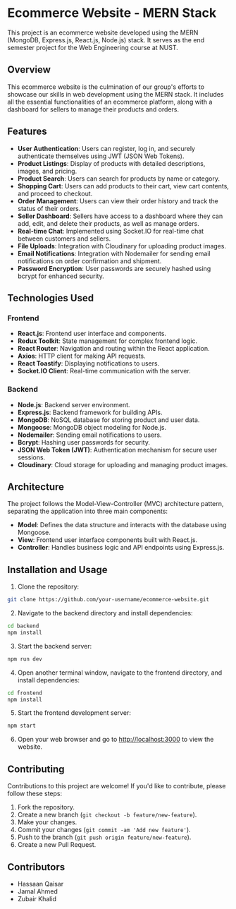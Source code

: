 # Ecommerce Website - MERN Stack

This project is an ecommerce website developed using the MERN (MongoDB, Express.js, React.js, Node.js) stack. It serves as the end semester project for the Web Engineering course at NUST.

## Overview

This ecommerce website is the culmination of our group's efforts to showcase our skills in web development using the MERN stack. It includes all the essential functionalities of an ecommerce platform, along with a dashboard for sellers to manage their products and orders.

## Features

- **User Authentication**: Users can register, log in, and securely authenticate themselves using JWT (JSON Web Tokens).
- **Product Listings**: Display of products with detailed descriptions, images, and pricing.
- **Product Search**: Users can search for products by name or category.
- **Shopping Cart**: Users can add products to their cart, view cart contents, and proceed to checkout.
- **Order Management**: Users can view their order history and track the status of their orders.
- **Seller Dashboard**: Sellers have access to a dashboard where they can add, edit, and delete their products, as well as manage orders.
- **Real-time Chat**: Implemented using Socket.IO for real-time chat between customers and sellers.
- **File Uploads**: Integration with Cloudinary for uploading product images.
- **Email Notifications**: Integration with Nodemailer for sending email notifications on order confirmation and shipment.
- **Password Encryption**: User passwords are securely hashed using bcrypt for enhanced security.

## Technologies Used

### Frontend

- **React.js**: Frontend user interface and components.
- **Redux Toolkit**: State management for complex frontend logic.
- **React Router**: Navigation and routing within the React application.
- **Axios**: HTTP client for making API requests.
- **React Toastify**: Displaying notifications to users.
- **Socket.IO Client**: Real-time communication with the server.

### Backend

- **Node.js**: Backend server environment.
- **Express.js**: Backend framework for building APIs.
- **MongoDB**: NoSQL database for storing product and user data.
- **Mongoose**: MongoDB object modeling for Node.js.
- **Nodemailer**: Sending email notifications to users.
- **Bcrypt**: Hashing user passwords for security.
- **JSON Web Token (JWT)**: Authentication mechanism for secure user sessions.
- **Cloudinary**: Cloud storage for uploading and managing product images.

## Architecture

The project follows the Model-View-Controller (MVC) architecture pattern, separating the application into three main components:

- **Model**: Defines the data structure and interacts with the database using Mongoose.
- **View**: Frontend user interface components built with React.js.
- **Controller**: Handles business logic and API endpoints using Express.js.

## Installation and Usage

1. Clone the repository:

```bash
git clone https://github.com/your-username/ecommerce-website.git
```

2. Navigate to the backend directory and install dependencies:

```bash
cd backend
npm install
```

3. Start the backend server:

```bash
npm run dev
```

4. Open another terminal window, navigate to the frontend directory, and install dependencies:

```bash
cd frontend
npm install
```

5. Start the frontend development server:

```bash
npm start
```

6. Open your web browser and go to [http://localhost:3000](http://localhost:3000) to view the website.

## Contributing

Contributions to this project are welcome! If you'd like to contribute, please follow these steps:

1. Fork the repository.
2. Create a new branch (`git checkout -b feature/new-feature`).
3. Make your changes.
4. Commit your changes (`git commit -am 'Add new feature'`).
5. Push to the branch (`git push origin feature/new-feature`).
6. Create a new Pull Request.

## Contributors

- Hassaan Qaisar
- Jamal Ahmed
- Zubair Khalid

